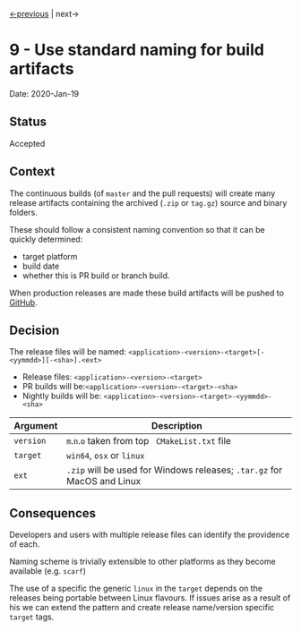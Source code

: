 [<-previous](0008-use-pipeline-builds.md) | next->

# 9 - Use standard naming for build artifacts

Date: 2020-Jan-19

## Status

Accepted

## Context

The continuous builds (of `master` and the pull requests) will create many release artifacts containing the archived (`.zip` or `tag.gz`) source and binary folders.

These should follow a consistent naming convention so that it can be quickly determined:

- target platform
- build date
- whether this is PR build or branch build.

When production releases are made these build artifacts will be pushed to [GitHub](https://github.com/pace-neutrons).

## Decision

The release files will be named: `<application>-<version>-<target>[-<yymmdd>][-<sha>].<ext>`

- Release files: `<application>-<version>-<target>`
- PR builds will be:`<application>-<version>-<target>-<sha>`
- Nightly builds will be: `<application>-<version>-<target>-<yymmdd>-<sha>`

| Argument | Description |
|------|-----|
|`version`| `m`.`n`.`o` taken from top ` CMakeList.txt` file |
|`target` | `win64`, `osx` or `linux` |
|`ext`    | `.zip` will be used for Windows releases; `.tar.gz` for MacOS and Linux |

## Consequences

Developers and users with multiple release files can identify the providence of each.

Naming scheme is trivially extensible to other platforms as they become available (e.g. `scarf`)

The use of a specific the generic `linux` in the `target` depends on the releases being portable between Linux flavours. If issues arise as a result of his we can extend the pattern and create release name/version  specific `target` tags.
